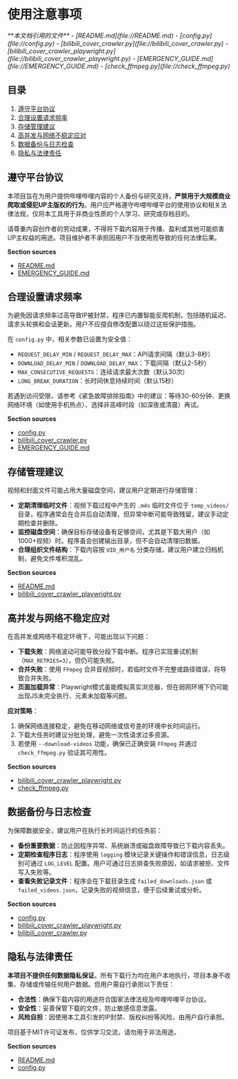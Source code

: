 # 使用注意事项

<cite>
**本文档引用的文件**  
- [README.md](file://README.md)
- [config.py](file://config.py)
- [bilibili_cover_crawler.py](file://bilibili_cover_crawler.py)
- [bilibili_cover_crawler_playwright.py](file://bilibili_cover_crawler_playwright.py)
- [EMERGENCY_GUIDE.md](file://EMERGENCY_GUIDE.md)
- [check_ffmpeg.py](file://check_ffmpeg.py)
</cite>

## 目录

1. [遵守平台协议](#遵守平台协议)  
2. [合理设置请求频率](#合理设置请求频率)  
3. [存储管理建议](#存储管理建议)  
4. [高并发与网络不稳定应对](#高并发与网络不稳定应对)  
5. [数据备份与日志检查](#数据备份与日志检查)  
6. [隐私与法律责任](#隐私与法律责任)

## 遵守平台协议

本项目旨在为用户提供哔哩哔哩内容的个人备份与研究支持，**严禁用于大规模商业爬取或侵犯UP主版权的行为**。用户应严格遵守哔哩哔哩平台的使用协议和相关法律法规，仅将本工具用于非商业性质的个人学习、研究或存档目的。

请尊重内容创作者的劳动成果，不得将下载内容用于传播、盈利或其他可能损害UP主权益的用途。项目维护者不承担因用户不当使用而导致的任何法律后果。

**Section sources**  
- [README.md](file://README.md#L1-L553)  
- [EMERGENCY_GUIDE.md](file://EMERGENCY_GUIDE.md#L1-L143)

## 合理设置请求频率

为避免因请求频率过高导致IP被封禁，程序已内置智能反爬机制，包括随机延迟、请求头轮换和会话更新。用户不应擅自修改配置以绕过这些保护措施。

在 `config.py` 中，相关参数已设置为安全值：
- `REQUEST_DELAY_MIN` / `REQUEST_DELAY_MAX`：API请求间隔（默认3-8秒）
- `DOWNLOAD_DELAY_MIN` / `DOWNLOAD_DELAY_MAX`：下载间隔（默认2-5秒）
- `MAX_CONSECUTIVE_REQUESTS`：连续请求最大次数（默认30次）
- `LONG_BREAK_DURATION`：长时间休息持续时间（默认15秒）

若遇到访问受限，请参考《紧急故障排除指南》中的建议：等待30-60分钟、更换网络环境（如使用手机热点）、选择非高峰时段（如深夜或清晨）再试。

**Section sources**  
- [config.py](file://config.py#L1-L400)  
- [bilibili_cover_crawler.py](file://bilibili_cover_crawler.py#L1-L515)  
- [EMERGENCY_GUIDE.md](file://EMERGENCY_GUIDE.md#L1-L143)

## 存储管理建议

视频和封面文件可能占用大量磁盘空间，建议用户定期进行存储管理：
- **定期清理临时文件**：视频下载过程中产生的 `.m4s` 临时文件位于 `temp_videos/` 目录，程序通常会在合并后自动清理，但异常中断可能导致残留，建议手动定期检查并删除。
- **监控磁盘空间**：确保目标存储设备有足够空间，尤其是下载大用户（如1000+视频）时。程序虽会创建输出目录，但不会自动清理旧数据。
- **合理组织文件结构**：下载内容按 `UID_用户名` 分类存储，建议用户建立归档机制，避免文件堆积混乱。

**Section sources**  
- [README.md](file://README.md#L1-L553)  
- [bilibili_cover_crawler_playwright.py](file://bilibili_cover_crawler_playwright.py#L1-L2313)

## 高并发与网络不稳定应对

在高并发或网络不稳定环境下，可能出现以下问题：
- **下载失败**：网络波动可能导致分段下载中断。程序已实现重试机制（`MAX_RETRIES=3`），但仍可能失败。
- **合并失败**：使用 `FFmpeg` 合并音视频时，若临时文件不完整或路径错误，将导致合并失败。
- **页面加载异常**：Playwright模式虽能模拟真实浏览器，但在弱网环境下仍可能出现JS未完全执行、元素未加载等问题。

**应对策略**：
1. 确保网络连接稳定，避免在移动网络或信号差的环境中长时间运行。
2. 下载大任务时建议分批处理，避免一次性请求过多资源。
3. 若使用 `--download-videos` 功能，确保已正确安装 `FFmpeg` 并通过 `check_ffmpeg.py` 验证其可用性。

**Section sources**  
- [bilibili_cover_crawler_playwright.py](file://bilibili_cover_crawler_playwright.py#L1-L2313)  
- [check_ffmpeg.py](file://check_ffmpeg.py#L1-L177)

## 数据备份与日志检查

为保障数据安全，建议用户在执行长时间运行的任务前：
- **备份重要数据**：防止因程序异常、系统崩溃或磁盘故障导致已下载内容丢失。
- **定期检查程序日志**：程序使用 `logging` 模块记录关键操作和错误信息，日志级别可通过 `LOG_LEVEL` 配置。用户可通过日志排查失败原因，如请求被拒、文件写入失败等。
- **查看失败记录文件**：程序会在下载目录生成 `failed_downloads.json` 或 `failed_videos.json`，记录失败的视频信息，便于后续重试或分析。

**Section sources**  
- [config.py](file://config.py#L1-L400)  
- [bilibili_cover_crawler_playwright.py](file://bilibili_cover_crawler_playwright.py#L1-L2313)  
- [bilibili_cover_crawler.py](file://bilibili_cover_crawler.py#L1-L515)

## 隐私与法律责任

**本项目不提供任何数据隐私保证**。所有下载行为均在用户本地执行，项目本身不收集、存储或传输任何用户数据。但用户需自行承担以下责任：
- **合法性**：确保下载内容的用途符合国家法律法规及哔哩哔哩平台协议。
- **安全性**：妥善保管下载的文件，防止敏感信息泄露。
- **风险自担**：因使用本工具引发的IP封禁、版权纠纷等风险，由用户自行承担。

项目基于MIT许可证发布，仅供学习交流，请勿用于非法用途。

**Section sources**  
- [README.md](file://README.md#L1-L553)  
- [config.py](file://config.py#L1-L400)